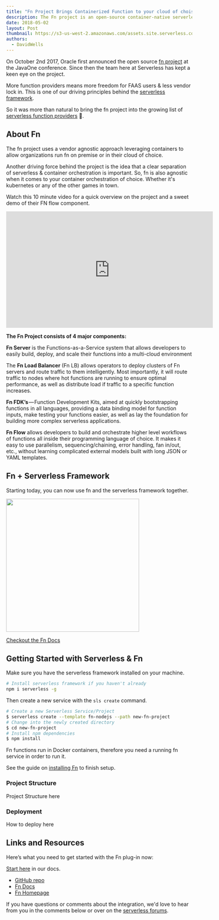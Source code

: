 ```yaml
---
title: "Fn Project Brings Containerized Function to your cloud of choise & on-prem"
description: The Fn project is an open-source container-native serverless platform that you can run anywhere -- any cloud or on-premise
date: 2018-05-02
layout: Post
thumbnail: https://s3-us-west-2.amazonaws.com/assets.site.serverless.com/blog/fn-thumb.jpg
authors:
  - DavidWells
---
```


On October 2nd 2017, Oracle first announced the open source [fn project](http://fnproject.io/) at the JavaOne conference. Since then the team here at Serverless has kept a keen eye on the project.

More function providers means more freedom for FAAS users & less vendor lock in. This is one of our driving principles behind the [serverless framework](https://serverless.com/framework/docs/).

So it was more than natural to bring the fn project into the growing list of [serverless function providers](https://serverless.com/framework/docs/providers/) 🎉.

## About Fn

The fn project uses a vendor agnostic approach leveraging containers to allow organizations run fn on premise or in their cloud of choice.

Another driving force behind the project is the idea that a clear separation of serverless & container orchestration is important. So, fn is also agnostic when it comes to your container orchestration of choice. Whether it's kubernetes or any of the other games in town.

Watch this 10 minute video for a quick overview on the project and a sweet demo of their FN flow component.

<iframe width="560" height="315" src="https://www.youtube.com/embed/7bUnlTK_WTo?start=125" frameborder="0" allow="autoplay; encrypted-media" allowfullscreen></iframe>

**The Fn Project consists of 4 major components:**

**Fn Server** is the Functions-as-a-Service system that allows developers to easily build, deploy, and scale their functions into a multi-cloud environment

The **Fn Load Balancer** (Fn LB) allows operators to deploy clusters of Fn servers and route traffic to them intelligently. Most importantly, it will route traffic to nodes where hot functions are running to ensure optimal performance, as well as distribute load if traffic to a specific function increases.

**Fn FDK’s** — Function Development Kits, aimed at quickly bootstrapping functions in all languages, providing a data binding model for function inputs, make testing your functions easier, as well as lay the foundation for building more complex serverless applications.

**Fn Flow** allows developers to build and orchestrate higher level workflows of functions all inside their programming language of choice. It makes it easy to use parallelism, sequencing/chaining, error handling, fan in/out, etc., without learning complicated external models built with long JSON or YAML templates.

## Fn + Serverless Framework

Starting today, you can now use fn and the serverless framework together.

<a href="http://fnproject.io/" target="_blank">
  <img width="360" src="https://s3-us-west-2.amazonaws.com/assets.site.serverless.com/blog/fn-thumb.jpg" />
</a>

[Checkout the Fn Docs](https://serverless.com/framework/docs/providers/fn/)

## Getting Started with Serverless & Fn

Make sure you have the serverless framework installed on your machine.

```bash
# Install serverless framework if you haven't already
npm i serverless -g
```

Then create a new service with the `sls create` command.

```bash
# Create a new Serverless Service/Project
$ serverless create --template fn-nodejs --path new-fn-project
# Change into the newly created directory
$ cd new-fn-project
# Install npm dependencies
$ npm install
```

Fn functions run in Docker containers, therefore you need a running fn service in order to run it.

See the guide on [installing Fn](/framework/docs/providers/fn/guide/installation/) to finish setup.

### Project Structure

Project Structure here

### Deployment

How to deploy here

## Links and Resources

Here’s what you need to get started with the Fn plug-in now:

[Start here](/framework/docs/providers/fn/guide/quick-start/) in our docs.

- [GitHub repo](https://github.com/fnproject/serverless-integration/)
- [Fn Docs](https://serverless.com/framework/docs/providers/fn/)
- [Fn Homepage](http://fnproject.io/)

If you have questions or comments about the integration, we'd love to hear from you in the comments below or over on the [serverless forums](https://forum.serverless.com/).
